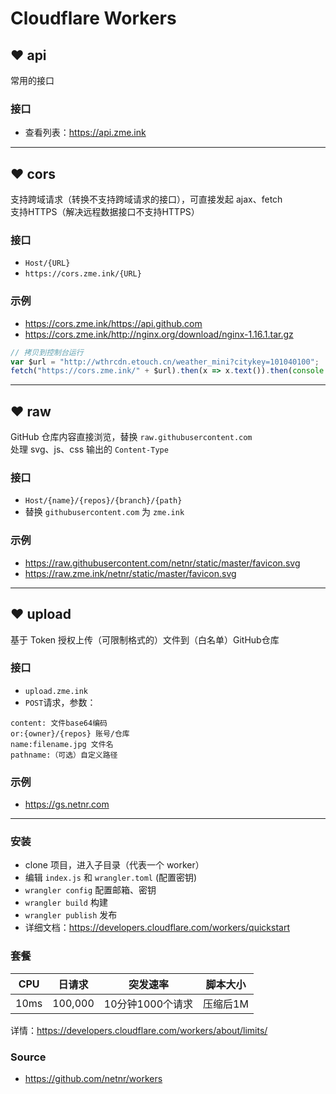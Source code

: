﻿# Cloudflare Workers

## ❤ api
常用的接口

### 接口
- 查看列表：<https://api.zme.ink>

---

## ❤ cors
支持跨域请求（转换不支持跨域请求的接口），可直接发起 ajax、fetch  
支持HTTPS（解决远程数据接口不支持HTTPS）

### 接口
- `Host/{URL}`
- `https://cors.zme.ink/{URL}`

### 示例
- <https://cors.zme.ink/https://api.github.com>
- <https://cors.zme.ink/http://nginx.org/download/nginx-1.16.1.tar.gz>

```js
// 拷贝到控制台运行
var $url = "http://wthrcdn.etouch.cn/weather_mini?citykey=101040100";
fetch("https://cors.zme.ink/" + $url).then(x => x.text()).then(console.log)
```

---

## ❤ raw
GitHub 仓库内容直接浏览，替换 `raw.githubusercontent.com`  
处理 svg、js、css 输出的 `Content-Type`

### 接口
- `Host/{name}/{repos}/{branch}/{path}`
- 替换 `githubusercontent.com` 为 `zme.ink`

### 示例
- <https://raw.githubusercontent.com/netnr/static/master/favicon.svg>
- <https://raw.zme.ink/netnr/static/master/favicon.svg>

---

## ❤ upload
基于 Token 授权上传（可限制格式的）文件到（白名单）GitHub仓库

### 接口
- `upload.zme.ink`
- `POST`请求，参数：

```
content: 文件base64编码
or:{owner}/{repos} 账号/仓库
name:filename.jpg 文件名
pathname:（可选）自定义路径
```

### 示例
- https://gs.netnr.com

---

### 安装
- clone 项目，进入子目录（代表一个 worker）
- 编辑 `index.js` 和 `wrangler.toml` (配置密钥)
- `wrangler config` 配置邮箱、密钥
- `wrangler build` 构建
- `wrangler publish` 发布
- 详细文档：<https://developers.cloudflare.com/workers/quickstart>

### 套餐
 CPU | 日请求 | 突发速率 | 脚本大小 
 ---- | ---- | ---- | ---- 
 10ms | 100,000 | 10分钟1000个请求 | 压缩后1M

详情：https://developers.cloudflare.com/workers/about/limits/

### Source
- <https://github.com/netnr/workers>